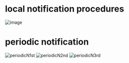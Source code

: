 # local notification procedures
![image](https://github.com/phillipAKhoza/Android_Local_Notifications/assets/70771445/fb1c7f0e-0bcf-4a65-8178-5458c8c4d8ca)


# periodic notification
![periodicN1st](https://github.com/phillipAKhoza/Android_Local_Notifications/assets/70771445/8025e5f0-c61a-44f7-a0ca-05bfa3b61be7)
![periodicN2nd](https://github.com/phillipAKhoza/Android_Local_Notifications/assets/70771445/768deb58-b2d7-4ccf-943c-a4f29b7aafa0)
![periodicN3rd](https://github.com/phillipAKhoza/Android_Local_Notifications/assets/70771445/59f92248-725d-41ea-ada9-3042285339a8)


